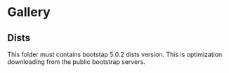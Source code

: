 # Gallery
## Dists

This folder must contains bootstap 5.0.2 dists version. This is optimization downloading from the public bootstrap servers.
